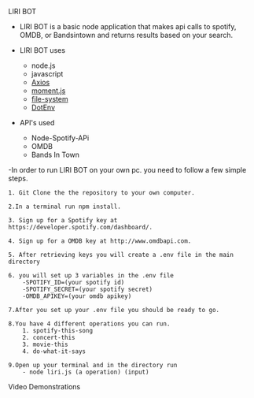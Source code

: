 LIRI BOT

- LIRI BOT is a basic node application that makes api calls to spotify, OMDB, or Bandsintown and returns results based on your search.

- LIRI BOT uses
    - node.js
    - javascript
    - [Axios](https://www.npmjs.com/package/axios)
    - [moment.js](https://momentjs.com/)
    - [file-system](https://www.npmjs.com/package/file-system)
    - [DotEnv](https://www.npmjs.com/package/dotenv)

- API's used
    - Node-Spotify-APi
    - OMDB
    - Bands In Town

-In order to run LIRI BOT on your own pc. you need to follow a few simple steps.

    1. Git Clone the the repository to your own computer.

    2.In a terminal run npm install.

    3. Sign up for a Spotify key at https://developer.spotify.com/dashboard/.

    4. Sign up for a OMDB key at http://www.omdbapi.com.

    5. After retrieving keys you will create a .env file in the main directory

    6. you will set up 3 variables in the .env file
        -SPOTIFY_ID=(your spotify id)
        -SPOTIFY_SECRET=(your spotify secret)
        -OMDB_APIKEY=(your omdb apikey)

    7.After you set up your .env file you should be ready to go.

    8.You have 4 different operations you can run.
        1. spotify-this-song
        2. concert-this
        3. movie-this
        4. do-what-it-says

    9.Open up your terminal and in the directory run 
        - node liri.js (a operation) (input)

Video Demonstrations